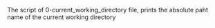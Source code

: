 The script of 0-current_working_directory file, prints the absolute paht name of the current working directory
